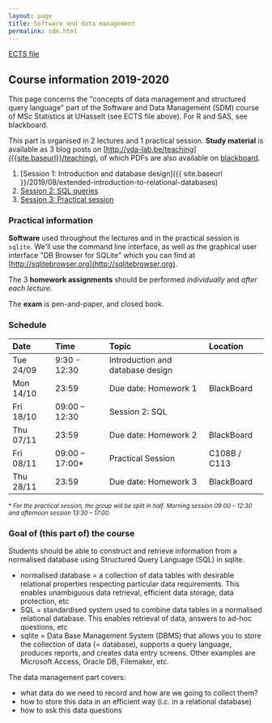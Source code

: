 ```yaml
---
layout: page
title: Software and data management
permalink: sdm.html
---
```

[ECTS file](https://uhintra03.uhasselt.be/studiegidswww/opleidingsonderdeel.aspx?a=2016&i=3561&n=4&t=04)

## Course information 2019-2020

This page concerns the "concepts of data management and structured query language" part of the Software and Data Management (SDM) course of MSc Statistics at UHasselt (see ECTS file above). For R and SAS, see blackboard.

This part is organised in 2 lectures and 1 practical session. **Study material** is available as 3 blog posts on [http://vda-lab.be/teaching]({{site.baseurl}}/teaching), of which PDFs are also available on [blackboard](https://bb.uhasselt.be).

  1. [Session 1: Introduction and database design]({{ site.baseurl }}/2019/08/extended-introduction-to-relational-databases)
  1. [Session 2: SQL queries]()
  1. [Session 3: Practical session]()

### Practical information

**Software** used throughout the lectures and in the practical session is `sqlite`. We'll use the command line interface, as well as the graphical user interface "DB Browser for SQLite" which you can find at [http://sqlitebrowser.org](http://sqlitebrowser.org).

The 3 **homework assignments** should be performed _individually_ and _after each lecture_.

The **exam** is pen-and-paper, and closed book.

### Schedule

| Date | Time | Topic | Location |
| :-- | :-- | :-- | :-- |
| Tue 24/09 | 9:30 - 12:30 | Introduction and database design | |
| Mon 14/10 | 23:59 | Due date: Homework 1 | BlackBoard |
| Fri 18/10 | 09:00 – 12:30 | Session 2: SQL | |
| Thu 07/11 | 23:59 | Due date: Homework 2 | BlackBoard |
| Fri 08/11 | 09:00 – 17:00* | Practical Session | C108B / C113 |
| Thu 28/11 | 23:59 | Due date: Homework 3 | BlackBoard |

<small>* _For the practical session, the group will be split in half. Morning session 09:00 –
12:30 and afternoon session 13:30 – 17:00._</small>

### Goal of (this part of) the course
Students should be able to construct and retrieve information from a normalised database using Structured Query Language (SQL) in sqlite.

- normalised database = a collection of data tables with desirable relational properties respecting particular data requirements. This enables unambiguous data retrieval, efficient data storage, data protection, etc
- SQL = standardised system used to combine data tables in a normalised relational database. This enables retrieval of data, answers to ad-hoc questions, etc
- sqlite = Data Base Management System (DBMS) that allows you to store the collection of data (= database), supports a query
language, produces reports, and creates data entry screens. Other examples are Microsoft Access, Oracle DB, Filemaker, etc.

The data management part covers:
- what data do we need to record and how are we going to collect them?
- how to store this data in an efficient way (i.c. in a relational database)
- how to ask this data questions
